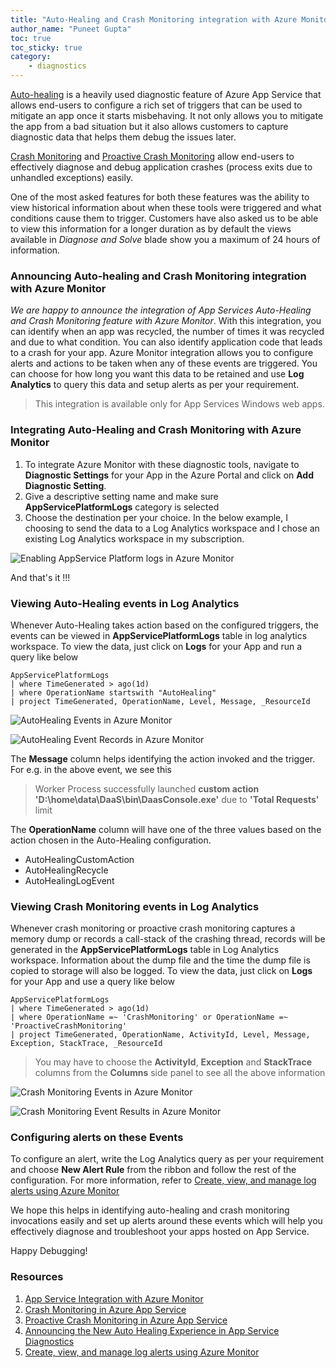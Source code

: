 ```yaml
---
title: "Auto-Healing and Crash Monitoring integration with Azure Monitor"
author_name: "Puneet Gupta"
toc: true
toc_sticky: true
category:
    - diagnostics
---
```


[Auto-healing](https://azure.github.io/AppService/2018/09/10/Announcing-the-New-Auto-Healing-Experience-in-App-Service-Diagnostics.html) is a heavily used diagnostic feature of Azure App Service that allows end-users to configure a rich set of triggers that can be used to mitigate an app once it starts misbehaving. It not only allows you to mitigate the app from a bad situation but it also allows customers to capture diagnostic data that helps them debug the issues later.

[Crash Monitoring](https://azure.github.io/AppService/2020/08/11/Crash-Monitoring-Feature-in-Azure-App-Service.html) and [Proactive Crash Monitoring](https://azure.github.io/AppService/2021/03/01/Proactive-Crash-Monitoring-in-Azure-App-Service.html) allow end-users to effectively diagnose and debug application crashes (process exits due to unhandled exceptions) easily.

One of the most asked features for both these features was the ability to view historical information about when these tools were triggered and what conditions cause them to trigger. Customers have also asked us to be able to view this information for a longer duration as by default the views available in *Diagnose and Solve* blade show you a maximum of 24 hours of information.

### Announcing Auto-healing and Crash Monitoring integration with Azure Monitor

*We are happy to announce the integration of App Services Auto-Healing and Crash Monitoring feature with Azure Monitor*. With this integration, you can identify when an app was recycled, the number of times it was recycled and due to what condition. You can also identify application code that leads to a crash for your app. Azure Monitor integration allows you to configure alerts and actions to be taken when any of these events are triggered. You can choose for how long you want this data to be retained and use **Log Analytics** to query this data and setup alerts as per your requirement.

> This integration is available only for App Services Windows web apps.

### Integrating Auto-Healing and Crash Monitoring with Azure Monitor

1. To integrate Azure Monitor with these diagnostic tools, navigate to **Diagnostic Settings** for your App in the Azure Portal and click on **Add Diagnostic Setting**.
2. Give a descriptive setting name and make sure **AppServicePlatformLogs** category is selected
3. Choose the destination per your choice. In the below example, I choosing to send the data to a Log Analytics workspace and I chose an existing Log Analytics workspace in my subscription.

![Enabling AppService Platform logs in Azure Monitor]({{site.baseurl}}/media/2022/04/AppServicePlatformLogs-AzureMonitor.png)

And that's it !!!

### Viewing Auto-Healing events in Log Analytics

Whenever Auto-Healing takes action based on the configured triggers, the events can be viewed in **AppServicePlatformLogs** table in log analytics workspace. To view the data, just click on **Logs** for your App and run a query like below

```
AppServicePlatformLogs
| where TimeGenerated > ago(1d)
| where OperationName startswith "AutoHealing"
| project TimeGenerated, OperationName, Level, Message, _ResourceId
```

![AutoHealing Events in Azure Monitor]({{site.baseurl}}/media/2022/04/AutoHealingEventsQuery-AzureMonitor.png)

![AutoHealing Event Records in Azure Monitor]({{site.baseurl}}/media/2022/04/AutoHealingRecords-AzureMonitor.png)

The **Message** column helps identifying the action invoked and the trigger. For e.g. in the above event, we see this

 > Worker Process successfully launched **custom action 'D:\home\data\DaaS\bin\DaasConsole.exe'** due to **'Total Requests'** limit

The **OperationName** column will have one of the three values based on the action chosen in the Auto-Healing configuration.

+ AutoHealingCustomAction
+ AutoHealingRecycle
+ AutoHealingLogEvent

### Viewing Crash Monitoring events in Log Analytics

Whenever crash monitoring or proactive crash monitoring captures a memory dump or records a call-stack of the crashing thread, records will be generated in the **AppServicePlatformLogs** table in Log Analytics workspace. Information about the dump file and the time the dump file is copied to storage will also be logged. To view the data, just click on **Logs** for your App and use a query like below

```
AppServicePlatformLogs
| where TimeGenerated > ago(1d)
| where OperationName =~ 'CrashMonitoring' or OperationName =~ 'ProactiveCrashMonitoring'
| project TimeGenerated, OperationName, ActivityId, Level, Message, Exception, StackTrace, _ResourceId
```

 > You may have to choose the **ActivityId**, **Exception** and **StackTrace** columns from the **Columns** side panel to see all the above information

![Crash Monitoring Events in Azure Monitor]({{site.baseurl}}/media/2022/04/ProactiveCrashMonitoringEvents-AzureMonitor.png)

![Crash Monitoring Event Results in Azure Monitor]({{site.baseurl}}/media/2022/04/ProactiveCrashMonitoringResults-AzureMonitor.png)

### Configuring alerts on these Events

To configure an alert, write the Log Analytics query as per your requirement and choose **New Alert Rule** from the ribbon and follow the rest of the configuration. For more information, refer to [Create, view, and manage log alerts using Azure Monitor](https://docs.microsoft.com/en-us/azure/azure-monitor/alerts/alerts-log)

We hope this helps in identifying auto-healing and crash monitoring invocations easily and set up alerts around these events which will help you effectively diagnose and troubleshoot your apps hosted on App Service.

Happy Debugging!

### Resources

1. [App Service Integration with Azure Monitor](https://azure.github.io/AppService/2019/11/01/App-Service-Integration-with-Azure-Monitor.html)
2. [Crash Monitoring in Azure App Service](https://azure.github.io/AppService/2020/08/11/Crash-Monitoring-Feature-in-Azure-App-Service.html)
3. [Proactive Crash Monitoring in Azure App Service](https://azure.github.io/AppService/2021/03/01/Proactive-Crash-Monitoring-in-Azure-App-Service.html)
4. [Announcing the New Auto Healing Experience in App Service Diagnostics](https://azure.github.io/AppService/2018/09/10/Announcing-the-New-Auto-Healing-Experience-in-App-Service-Diagnostics.html)
5. [Create, view, and manage log alerts using Azure Monitor](https://docs.microsoft.com/en-us/azure/azure-monitor/alerts/alerts-log)
